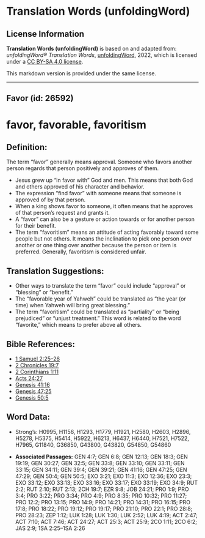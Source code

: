 # Translation Words (unfoldingWord)

## License Information

**Translation Words (unfoldingWord)** is based on and adapted from: _unfoldingWord® Translation Words_, [unfoldingWord](https://unfoldingword.org/utw), 2022, which is licensed under a [CC BY-SA 4.0 license](https://creativecommons.org/licenses/by-sa/4.0/legalcode.en).

This markdown version is provided under the same license.



--------------------------------

## Favor (id: 26592)

favor, favorable, favoritism
============================

Definition:
-----------

The term “favor” generally means approval. Someone who favors another person regards that person positively and approves of them.

* Jesus grew up “in favor with” God and men. This means that both God and others approved of his character and behavior.
* The expression “find favor” with someone means that someone is approved of by that person.
* When a king shows favor to someone, it often means that he approves of that person’s request and grants it.
* A “favor” can also be a gesture or action towards or for another person for their benefit.
* The term “favoritism” means an attitude of acting favorably toward some people but not others. It means the inclination to pick one person over another or one thing over another because the person or item is preferred. Generally, favoritism is considered unfair.

Translation Suggestions:
------------------------

* Other ways to translate the term “favor” could include “approval” or “blessing” or “benefit.”
* The “favorable year of Yahweh” could be translated as “the year (or time) when Yahweh will bring great blessing.”
* The term “favoritism” could be translated as “partiality” or “being prejudiced” or “unjust treatment.” This word is related to the word “favorite,” which means to prefer above all others.

Bible References:
-----------------

* [1 Samuel 2:25–26](https://ref.ly/1Sam2:25-1Sam2:26)
* [2 Chronicles 19:7](https://ref.ly/2Chr19:7)
* [2 Corinthians 1:11](https://ref.ly/2Cor1:11)
* [Acts 24:27](https://ref.ly/Acts24:27)
* [Genesis 41:16](https://ref.ly/Gen41:16)
* [Genesis 47:25](https://ref.ly/Gen47:25)
* [Genesis 50:5](https://ref.ly/Gen50:5)

Word Data:
----------

* Strong’s: H0995, H1156, H1293, H1779, H1921, H2580, H2603, H2896, H5278, H5375, H5414, H5922, H6213, H6437, H6440, H7521, H7522, H7965, G11840, G36850, G43800, G43820, G54850, G54860

* **Associated Passages:** GEN 4:7; GEN 6:8; GEN 12:13; GEN 18:3; GEN 19:19; GEN 30:27; GEN 32:5; GEN 33:8; GEN 33:10; GEN 33:11; GEN 33:15; GEN 34:11; GEN 39:4; GEN 39:21; GEN 41:16; GEN 47:25; GEN 47:29; GEN 50:4; GEN 50:5; EXO 3:21; EXO 11:3; EXO 12:36; EXO 23:3; EXO 33:12; EXO 33:13; EXO 33:16; EXO 33:17; EXO 33:19; EXO 34:9; RUT 2:2; RUT 2:10; RUT 2:13; 2CH 19:7; EZR 9:8; JOB 24:21; PRO 1:9; PRO 3:4; PRO 3:22; PRO 3:34; PRO 4:9; PRO 8:35; PRO 10:32; PRO 11:27; PRO 12:2; PRO 13:15; PRO 14:9; PRO 14:21; PRO 14:31; PRO 16:15; PRO 17:8; PRO 18:22; PRO 19:12; PRO 19:17; PRO 21:10; PRO 22:1; PRO 28:8; PRO 28:23; ZEP 1:12; LUK 1:28; LUK 1:30; LUK 2:52; LUK 4:19; ACT 2:47; ACT 7:10; ACT 7:46; ACT 24:27; ACT 25:3; ACT 25:9; 2CO 1:11; 2CO 6:2; JAS 2:9; 1SA 2:25–1SA 2:26

